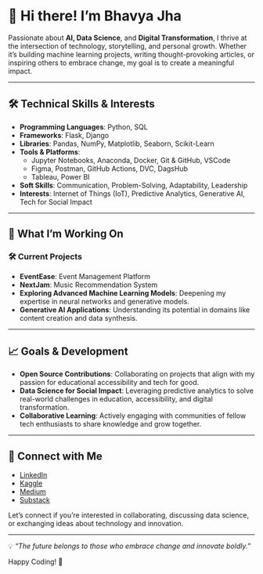 # 👋 Hi there! I’m Bhavya Jha

Passionate about **AI, Data Science**, and **Digital Transformation**, I thrive at the intersection of technology, storytelling, and personal growth. Whether it’s building machine learning projects, writing thought-provoking articles, or inspiring others to embrace change, my goal is to create a meaningful impact.

---

## 🛠️ Technical Skills & Interests
- **Programming Languages**: Python, SQL  
- **Frameworks**: Flask, Django  
- **Libraries**: Pandas, NumPy, Matplotlib, Seaborn, Scikit-Learn  
- **Tools & Platforms**:  
  - Jupyter Notebooks, Anaconda, Docker, Git & GitHub, VSCode  
  - Figma, Postman, GitHub Actions, DVC, DagsHub  
  - Tableau, Power BI  
- **Soft Skills**: Communication, Problem-Solving, Adaptability, Leadership  
- **Interests**: Internet of Things (IoT), Predictive Analytics, Generative AI, Tech for Social Impact  

---

## 🌱 What I’m Working On
### 🛠️ **Current Projects**  
- **EventEase**: Event Management Platform  
- **NextJam**: Music Recommendation System  
- **Exploring Advanced Machine Learning Models**: Deepening my expertise in neural networks and generative models.  
- **Generative AI Applications**: Understanding its potential in domains like content creation and data synthesis.  

---

## 📈 Goals & Development
- **Open Source Contributions**: Collaborating on projects that align with my passion for educational accessibility and tech for good.  
- **Data Science for Social Impact**: Leveraging predictive analytics to solve real-world challenges in education, accessibility, and digital transformation.  
- **Collaborative Learning**: Actively engaging with communities of fellow tech enthusiasts to share knowledge and grow together.

---

## 🤝 Connect with Me
- [LinkedIn](https://www.linkedin.com/in/bhavya-jha-52461b250/)  
- [Kaggle](https://www.kaggle.com/bhavyajha04)  
- [Medium](https://medium.com/@bhavyajha1404)  
- [Substack](https://substack.com/@04bhavyaa)  

Let’s connect if you’re interested in collaborating, discussing data science, or exchanging ideas about technology and innovation.

---

💡 *“The future belongs to those who embrace change and innovate boldly.”*  

Happy Coding! 🚀
